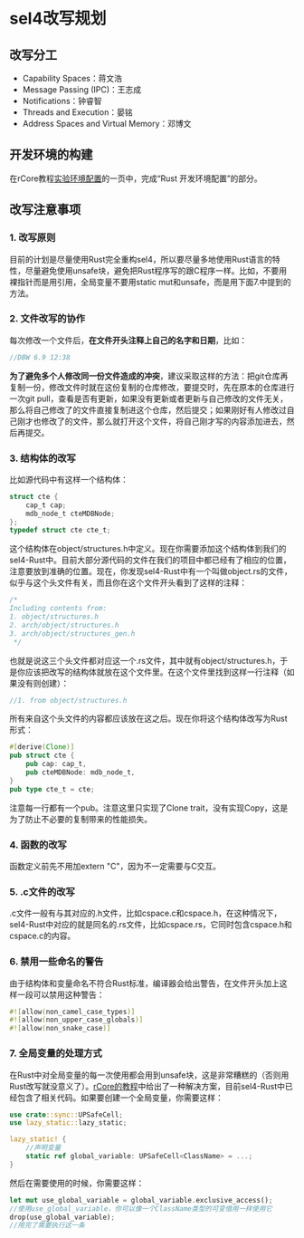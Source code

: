 # sel4改写规划

## 改写分工
* Capability Spaces：蒋文浩
* Message Passing (IPC)：王志成
* Notifications：钟睿智
* Threads and Execution：晏铭
* Address Spaces and Virtual Memory：邓博文

## 开发环境的构建
在rCore教程[实验环境配置](http://rcore-os.cn/rCore-Tutorial-Book-v3/chapter0/5setup-devel-env.html#)的一页中，完成“Rust 开发环境配置”的部分。

## 改写注意事项
### 1. 改写原则
目前的计划是尽量使用Rust完全重构sel4，所以要尽量多地使用Rust语言的特性，尽量避免使用unsafe块，避免把Rust程序写的跟C程序一样。比如，不要用裸指针而是用引用，全局变量不要用static mut和unsafe，而是用下面7.中提到的方法。
### 2. 文件改写的协作
每次修改一个文件后，**在文件开头注释上自己的名字和日期**，比如：
```rust
//DBW 6.9 12:38
```
**为了避免多个人修改同一份文件造成的冲突**，建议采取这样的方法：把git仓库再复制一份，修改文件时就在这份复制的仓库修改，要提交时，先在原本的仓库进行一次git pull，查看是否有更新，如果没有更新或者更新与自己修改的文件无关，那么将自己修改了的文件直接复制进这个仓库，然后提交；如果刚好有人修改过自己刚才也修改了的文件，那么就打开这个文件，将自己刚才写的内容添加进去，然后再提交。
### 3. 结构体的改写
比如源代码中有这样一个结构体：
```C
struct cte {
    cap_t cap;
    mdb_node_t cteMDBNode;
};
typedef struct cte cte_t;
```
这个结构体在object/structures.h中定义。现在你需要添加这个结构体到我们的sel4-Rust中。目前大部分源代码的文件在我们的项目中都已经有了相应的位置，注意要放到准确的位置。现在，你发现sel4-Rust中有一个叫做object.rs的文件，似乎与这个头文件有关，而且你在这个文件开头看到了这样的注释：
```rust
/*
Including contents from:
1. object/structures.h
2. arch/object/structures.h
3. arch/object/structures_gen.h
 */
```
也就是说这三个头文件都对应这一个.rs文件，其中就有object/structures.h，于是你应该把改写的结构体就放在这个文件里。在这个文件里找到这样一行注释（如果没有则创建）：
```rust
//1. from object/structures.h
```
所有来自这个头文件的内容都应该放在这之后。现在你将这个结构体改写为Rust形式：
```rust
#[derive(Clone)]
pub struct cte {
    pub cap: cap_t,
    pub cteMDBNode: mdb_node_t,
}
pub type cte_t = cte;
```
注意每一行都有一个pub。注意这里只实现了Clone trait，没有实现Copy，这是为了防止不必要的复制带来的性能损失。
### 4. 函数的改写
函数定义前先不用加extern "C"，因为不一定需要与C交互。
### 5. .c文件的改写
.c文件一般有与其对应的.h文件，比如cspace.c和cspace.h，在这种情况下，sel4-Rust中对应的就是同名的.rs文件，比如cspace.rs，它同时包含cspace.h和cspace.c的内容。
### 6. 禁用一些命名的警告
由于结构体和变量命名不符合Rust标准，编译器会给出警告，在文件开头加上这样一段可以禁用这种警告：
```rust
#![allow(non_camel_case_types)]
#![allow(non_upper_case_globals)]
#![allow(non_snake_case)]
```
### 7. 全局变量的处理方式
在Rust中对全局变量的每一次使用都会用到unsafe块，这是非常糟糕的（否则用Rust改写就没意义了）。[rCore的教程](http://rcore-os.cn/rCore-Tutorial-Book-v3/chapter2/3batch-system.html)中给出了一种解决方案，目前sel4-Rust中已经包含了相关代码。如果要创建一个全局变量，你需要这样：
```rust
use crate::sync::UPSafeCell;
use lazy_static::lazy_static;

lazy_static! {
    //声明变量
    static ref global_variable: UPSafeCell<ClassName> = ...;
}
```
然后在需要使用的时候，你需要这样：
```rust
let mut use_global_variable = global_variable.exclusive_access();
//使用use_global_variable，你可以像一个ClassName类型的可变借用一样使用它
drop(use_global_variable);
//用完了需要执行这一条
```


